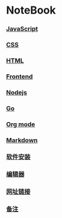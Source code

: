 
# NoteBook

### [JavaScript](./javascript/index.org)

### [CSS](./css/index.org)

### [HTML](./html/index.org)

### [Frontend](./frontend/index.org)

### [Nodejs](./nodejs/index.org)

### [Go](./go/index.org)

### [Org mode](./org-mode/index.org)

### [Markdown](./markdown/index.org)

### [软件安装](./software-installation/index.org)

### [编辑器](./editor/index.org)

### [网址链接](./website/index.org)

### [备注](./mark/index.org)

